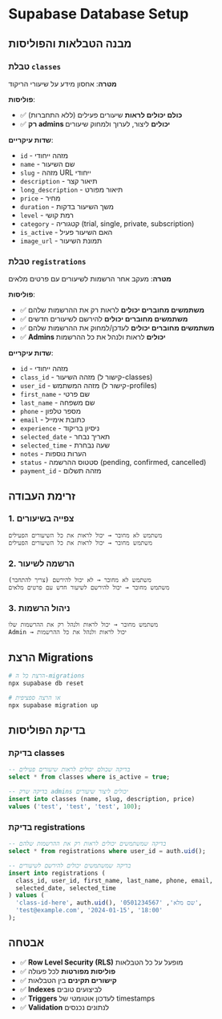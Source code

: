 # Supabase Database Setup

## מבנה הטבלאות והפוליסות

### טבלת `classes`

**מטרה**: אחסון מידע על שיעורי הריקוד

**פוליסות**:
- ✅ **כולם יכולים לראות** שיעורים פעילים (ללא התחברות)
- ✅ **רק admins יכולים** ליצור, לערוך ולמחוק שיעורים

**שדות עיקריים**:
- `id` - מזהה ייחודי
- `name` - שם השיעור
- `slug` - מזהה URL ייחודי
- `description` - תיאור קצר
- `long_description` - תיאור מפורט
- `price` - מחיר
- `duration` - משך השיעור בדקות
- `level` - רמת קושי
- `category` - קטגוריה (trial, single, private, subscription)
- `is_active` - האם השיעור פעיל
- `image_url` - תמונת השיעור

### טבלת `registrations`

**מטרה**: מעקב אחר הרשמות לשיעורים עם פרטים מלאים

**פוליסות**:
- ✅ **משתמשים מחוברים יכולים** לראות רק את ההרשמות שלהם
- ✅ **משתמשים מחוברים יכולים** להירשם לשיעורים חדשים
- ✅ **משתמשים מחוברים יכולים** לעדכן/למחוק את ההרשמות שלהם
- ✅ **Admins יכולים** לראות ולנהל את כל ההרשמות

**שדות עיקריים**:
- `id` - מזהה ייחודי
- `class_id` - מזהה השיעור (קישור ל-classes)
- `user_id` - מזהה המשתמש (קישור ל-profiles)
- `first_name` - שם פרטי
- `last_name` - שם משפחה
- `phone` - מספר טלפון
- `email` - כתובת אימייל
- `experience` - ניסיון בריקוד
- `selected_date` - תאריך נבחר
- `selected_time` - שעה נבחרת
- `notes` - הערות נוספות
- `status` - סטטוס ההרשמה (pending, confirmed, cancelled)
- `payment_id` - מזהה תשלום

## זרימת העבודה

### 1. צפייה בשיעורים
```
משתמש לא מחובר → יכול לראות את כל השיעורים הפעילים
משתמש מחובר → יכול לראות את כל השיעורים הפעילים
```

### 2. הרשמה לשיעור
```
משתמש לא מחובר → לא יכול להירשם (צריך להתחבר)
משתמש מחובר → יכול להירשם לשיעור חדש עם פרטים מלאים
```

### 3. ניהול הרשמות
```
משתמש מחובר → יכול לראות ולנהל רק את ההרשמות שלו
Admin → יכול לראות ולנהל את כל ההרשמות
```

## הרצת Migrations

```bash
# הרצת כל ה-migrations
npx supabase db reset

# או הרצה ספציפית
npx supabase migration up
```

## בדיקת הפוליסות

### בדיקת classes
```sql
-- בדיקה שכולם יכולים לראות שיעורים פעילים
select * from classes where is_active = true;

-- בדיקה שרק admins יכולים ליצור שיעורים
insert into classes (name, slug, description, price) 
values ('test', 'test', 'test', 100);
```

### בדיקת registrations
```sql
-- בדיקה שמשתמשים יכולים לראות רק את ההרשמות שלהם
select * from registrations where user_id = auth.uid();

-- בדיקה שמשתמשים יכולים להירשם לשיעורים
insert into registrations (
  class_id, user_id, first_name, last_name, phone, email, 
  selected_date, selected_time
) values (
  'class-id-here', auth.uid(), 'שם מלא', '0501234567', 
  'test@example.com', '2024-01-15', '18:00'
);
```

## אבטחה

- ✅ **Row Level Security (RLS)** מופעל על כל הטבלאות
- ✅ **פוליסות מפורטות** לכל פעולה
- ✅ **קישורים תקינים** בין הטבלאות
- ✅ **Indexes** לביצועים טובים
- ✅ **Triggers** לעדכון אוטומטי של timestamps
- ✅ **Validation** לנתונים נכנסים 